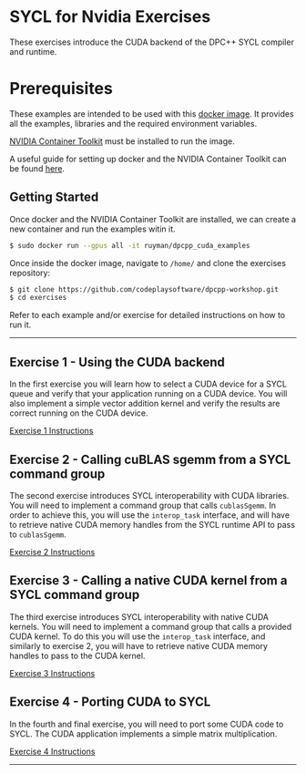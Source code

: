 
# SYCL for Nvidia Exercises

These exercises introduce the CUDA backend of the DPC++ SYCL compiler and runtime.


# Prerequisites

These examples are intended to be used with this [docker image](https://hub.docker.com/r/ruyman/dpcpp_cuda_examples). 
It provides all the examples, libraries and the required environment variables. 

[NVIDIA Container Toolkit](https://github.com/NVIDIA/nvidia-docker) must be installed to run the image.

A useful guide for setting up docker and the NVIDIA Container Toolkit can be found [here](https://www.pugetsystems.com/labs/hpc/Workstation-Setup-for-Docker-with-the-New-NVIDIA-Container-Toolkit-nvidia-docker2-is-deprecated-1568).

Getting Started
-------------

Once docker and the NVIDIA Container Toolkit are installed, we can create a new container and run the examples witin it.

``` sh
$ sudo docker run --gpus all -it ruyman/dpcpp_cuda_examples
```

Once inside the docker image, navigate to `/home/` and clone the exercises repository:

``` sh
$ git clone https://github.com/codeplaysoftware/dpcpp-workshop.git
$ cd exercises
```

Refer to each example and/or exercise for detailed instructions on how  to run it.


---

## Exercise 1 - Using the CUDA backend
In the first exercise you will learn how to select a CUDA device for a SYCL queue and verify that your application running on a CUDA device. You will also implement a simple vector addition kernel and verify the results are correct running on the CUDA device.

[Exercise 1 Instructions](https://github.com/codeplaysoftware/dpcpp-workshop/tree/master/exercises/Exercise1_Using_the_CUDA_Backend)

## Exercise 2 - Calling cuBLAS sgemm from a SYCL command group
The second exercise introduces SYCL interoperability with CUDA libraries. You will need to implement a command group that calls `cublasSgemm`. In order to achieve this, you will use the `interop_task` interface, and will have to retrieve native CUDA memory handles from the SYCL runtime API to pass to `cublasSgemm`.

[Exercise 2 Instructions](https://github.com/codeplaysoftware/dpcpp-workshop/tree/master/exercises/Exercise2_Using_CUBLAS_in_SYCL)

## Exercise 3 - Calling a native CUDA kernel from a SYCL command group
The third exercise introduces SYCL interoperability with native CUDA kernels. You will need to implement a command group that calls a provided CUDA kernel. To do this you will use the `interop_task` interface, and similarly to exercise 2, you will have to retrieve native CUDA memory handles to pass to the CUDA kernel.

[Exercise 3 Instructions](https://github.com/codeplaysoftware/dpcpp-workshop/tree/master/exercises/Exercise3_Calling_CUDA_kernels_in_SYCL)

## Exercise 4 - Porting CUDA to SYCL
In the fourth and final exercise, you will need to port some CUDA code to SYCL. The CUDA application implements a simple matrix multiplication.

[Exercise 4 Instructions](https://github.com/codeplaysoftware/dpcpp-workshop/tree/master/exercises/Exercise4_Porting_CUDA_to_SYCL)

---
